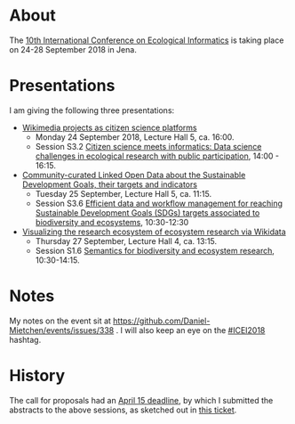 # About

The [10th International Conference on Ecological Informatics](http://icei2018.uni-jena.de/) is taking place on 24-28 September 2018 in Jena.

# Presentations

I am giving the following three presentations:

* [Wikimedia projects as citizen science platforms](ICEI2018-citizen-science.md)
  - Monday 24 September 2018, Lecture Hall 5, ca. 16:00.
  - Session S3.2 [Citizen science meets informatics: Data science challenges in ecological research with public participation](https://icei2018.uni-jena.de/session/s3-2/), 14:00 - 16:15.
* [Community-curated Linked Open Data about the Sustainable Development Goals, their targets and indicators](ICEI2018-SDGs.md)
  - Tuesday 25 September, Lecture Hall 5, ca. 11:15.
  - Session S3.6 [Efficient data and workflow management for reaching Sustainable Development Goals (SDGs) targets associated to biodiversity and ecosystems](https://icei2018.uni-jena.de/session/s3-6-sustain-development-goals-sdg/), 10:30-12:30
* [Visualizing the research ecosystem of ecosystem research via Wikidata](ICEI2018-research-ecosystem.md)
  - Thursday 27 September, Lecture Hall 4, ca. 13:15.
  - Session S1.6 [Semantics for biodiversity and ecosystem research](https://icei2018.uni-jena.de/session/s1-6-semantics/), 10:30-14:15.

# Notes

My notes on the event sit at https://github.com/Daniel-Mietchen/events/issues/338 . I will also keep an eye on the [#ICEI2018](https://twitter.com/search?f=tweets&vertical=default&q=ICEI2018) hashtag.

# History

The call for proposals had an [April 15 deadline](http://icei2018.uni-jena.de/calls/), by which I submitted the abstracts to the above sessions, as sketched out in [this ticket](https://github.com/Daniel-Mietchen/events/issues/339).

